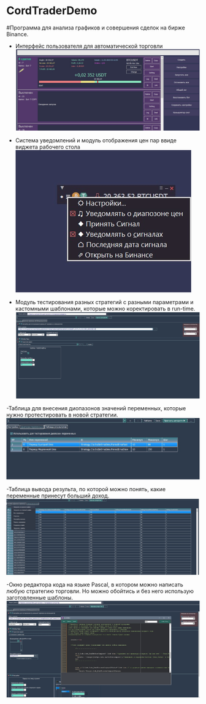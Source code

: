 # CordTraderDemo

#Программа для анализа графиков и совершения сделок на бирже Binance.

- Интерфейс пользователя для автоматической торговли
  ![Фото](/READMEFILES/1.jpg "Фото Программы")
  
- Система уведомлений и модуль отображения цен пар ввиде виджета рабочего стола
  ![Фото](/READMEFILES/2.jpg "Фото Программы")
  
 - Модуль тестирования разных стратегий с разными параметрами и кастомными шаблонами, которые можно коректировать в run-time.
  ![Фото](/READMEFILES/3.jpg "Фото Программы")
  
 -Таблица для внесения диопазонов значений переменных, которые нужно протестировать в новой стратегии.
  ![Фото](/READMEFILES/4.jpg "Фото Программы")  
  
 -Таблица вывода результа, по которой можно понять, какие переменные принесут больший доход.
  ![Фото](/READMEFILES/5.jpg "Фото Программы")  
  
 -Окно редактора кода на языке Pascal, в котором можно написать любую стратегию торговли.
  Но можно обойтись и без него использую заготовленные шаблоны.
  ![Фото](/READMEFILES/6.jpg "Фото Программы")  
  

